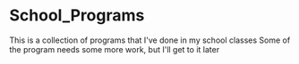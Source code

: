 # School_Programs
This is a collection of programs that I've done in my school classes
Some of the program needs some more work, but I'll get to it later

